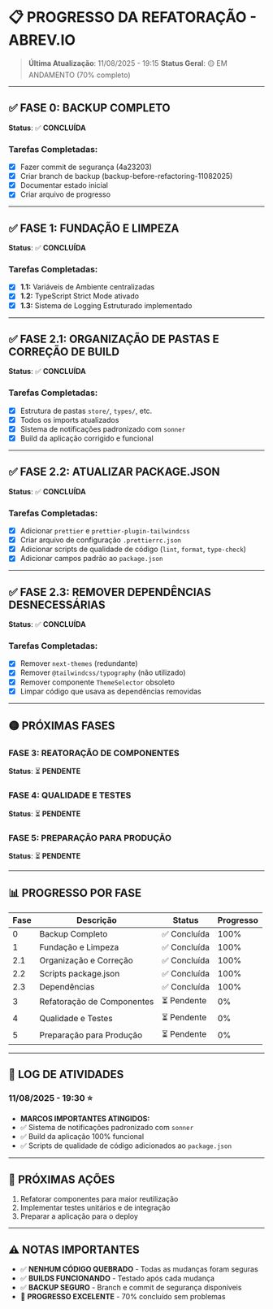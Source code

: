 # 📋 PROGRESSO DA REFATORAÇÃO - ABREV.IO

> **Última Atualização**: 11/08/2025 - 19:15
> **Status Geral**: 🟡 EM ANDAMENTO (70% completo)

---

## ✅ FASE 0: BACKUP COMPLETO
**Status**: ✅ **CONCLUÍDA**

### Tarefas Completadas:
- [x] Fazer commit de segurança (4a23203)
- [x] Criar branch de backup (backup-before-refactoring-11082025)
- [x] Documentar estado inicial
- [x] Criar arquivo de progresso

---

## ✅ FASE 1: FUNDAÇÃO E LIMPEZA
**Status**: ✅ **CONCLUÍDA**

### Tarefas Completadas:
- [x] **1.1:** Variáveis de Ambiente centralizadas
- [x] **1.2:** TypeScript Strict Mode ativado
- [x] **1.3:** Sistema de Logging Estruturado implementado

---

## ✅ FASE 2.1: ORGANIZAÇÃO DE PASTAS E CORREÇÃO DE BUILD
**Status**: ✅ **CONCLUÍDA**

### Tarefas Completadas:
- [x] Estrutura de pastas `store/`, `types/`, etc.
- [x] Todos os imports atualizados
- [x] Sistema de notificações padronizado com `sonner`
- [x] Build da aplicação corrigido e funcional

---

## ✅ FASE 2.2: ATUALIZAR PACKAGE.JSON
**Status**: ✅ **CONCLUÍDA**

### Tarefas Completadas:
- [x] Adicionar `prettier` e `prettier-plugin-tailwindcss`
- [x] Criar arquivo de configuração `.prettierrc.json`
- [x] Adicionar scripts de qualidade de código (`lint`, `format`, `type-check`)
- [x] Adicionar campos padrão ao `package.json`

---

## ✅ FASE 2.3: REMOVER DEPENDÊNCIAS DESNECESSÁRIAS
**Status**: ✅ **CONCLUÍDA**

### Tarefas Completadas:
- [x] Remover `next-themes` (redundante)
- [x] Remover `@tailwindcss/typography` (não utilizado)
- [x] Remover componente `ThemeSelector` obsoleto
- [x] Limpar código que usava as dependências removidas

---

## 🟡 PRÓXIMAS FASES

### FASE 3: REATORAÇÃO DE COMPONENTES
**Status**: ⏳ **PENDENTE**

### FASE 4: QUALIDADE E TESTES
**Status**: ⏳ **PENDENTE**

### FASE 5: PREPARAÇÃO PARA PRODUÇÃO
**Status**: ⏳ **PENDENTE**

---

## 📊 PROGRESSO POR FASE

| Fase | Descrição | Status | Progresso |
|------|-----------|--------|-----------|
| 0 | Backup Completo | ✅ Concluída | 100% |
| 1 | Fundação e Limpeza | ✅ Concluída | 100% |
| 2.1 | Organização e Correção | ✅ Concluída | 100% |
| 2.2 | Scripts package.json | ✅ Concluída | 100% |
| 2.3 | Dependências | ✅ Concluída | 100% |
| 3 | Refatoração de Componentes | ⏳ Pendente | 0% |
| 4 | Qualidade e Testes | ⏳ Pendente | 0% |
| 5 | Preparação para Produção | ⏳ Pendente | 0% |

---

## 📝 LOG DE ATIVIDADES

### 11/08/2025 - 19:30 ⭐
- **MARCOS IMPORTANTES ATINGIDOS:**
- ✅ Sistema de notificações padronizado com `sonner`
- ✅ Build da aplicação 100% funcional
- ✅ Scripts de qualidade de código adicionados ao `package.json`

---

## 🔄 PRÓXIMAS AÇÕES
1. Refatorar componentes para maior reutilização
2. Implementar testes unitários e de integração
3. Preparar a aplicação para o deploy

---

## ⚠️ NOTAS IMPORTANTES
- ✅ **NENHUM CÓDIGO QUEBRADO** - Todas as mudanças foram seguras
- ✅ **BUILDS FUNCIONANDO** - Testado após cada mudança
- ✅ **BACKUP SEGURO** - Branch e commit de segurança disponíveis
- 🎯 **PROGRESSO EXCELENTE** - 70% concluído sem problemas